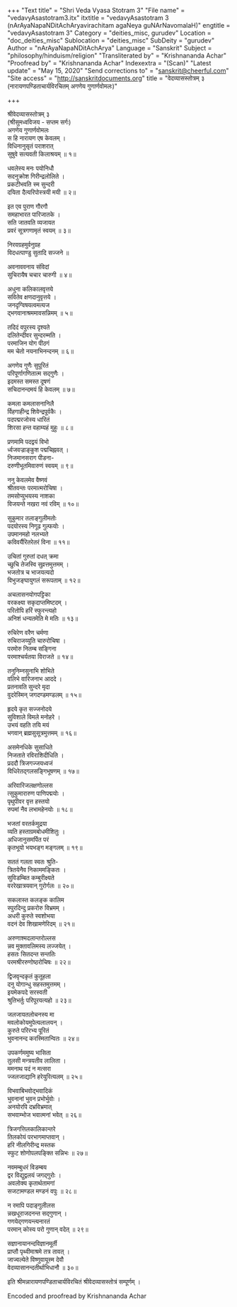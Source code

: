 +++
"Text title" = "Shri Veda Vyasa Stotram 3"
"File name" = "vedavyAsastotram3.itx"
itxtitle = "vedavyAsastotram 3 (nArAyaNapaNDitAchAryavirachitam agaNeya guNArNavomalaH)"
engtitle = "vedavyAsastotram 3"
Category = "deities_misc, gurudev"
Location = "doc_deities_misc"
Sublocation = "deities_misc"
SubDeity = "gurudev"
Author = "nArAyaNapaNDitAchArya"
Language = "Sanskrit"
Subject = "philosophy/hinduism/religion"
"Transliterated by" = "Krishnananda Achar"
"Proofread by" = "Krishnananda Achar"
Indexextra = "(Scan)"
"Latest update" = "May 15, 2020"
"Send corrections to" = "sanskrit@cheerful.com"
"Site access" = "http://sanskritdocuments.org"
title = "वेदव्यासस्तोत्रम् ३ (नारायणपण्डिताचार्यविरचितम् अगणेय गुणार्णवोमलः)"

+++
  
 श्रीवेदव्यासस्तोत्रम् ३   
   (श्रीसुमध्वविजय - सप्तम सर्गः)  
अगणेय गुणार्णवोमलः  
     स हि नारायण एष केवलम् ।  
विधिनानुसृतं पराशरात्  
     सुषुवे सत्यवती किलाश्रयम् ॥ १॥  
  
धवलेस्य मनः पयोनिधौ  
     सदनुक्रोश गिरीन्द्रलोलिते ।  
प्रकटीभवति स्म सुन्दरी  
     दयिता दैत्यरिपोस्त्रयी मयी ॥ २॥  
  
इत एव पुराण गौरगौ  
     समहाभारत पारिजातके ।  
सति जातवति व्यजायत  
     प्रवरं सूत्रगणामृतं स्वयम् ॥ ३॥  
  
निरवग्रहमुर्वनुग्रह  
     विदधत्पाण्डु सुतादि सज्जने ॥  
  
अवनाववनाय संविदां  
     सुचिरायैष चचार चारुगी ॥ ४॥  
  
अधुना कलिकालवृत्तये  
     सवितेव क्षणदानुवृत्तये ।  
जनदृग्विषयत्वमत्यज  
     द्भगवानाश्रममावसन्निमम् ॥ ५॥  
  
तदिदं वपुरस्य दृश्यते  
     दलितेन्दीवर सुन्दरम्मति ।  
परमाजिन योग पीठगं  
     मम चेतो नयनाभिनन्दनम् ॥ ६॥  
  
अगणेय गुणैः सुपूरितं  
     परिपूर्णागणितात्म सद्गुणैः ।  
इदमस्त समस्त दूषणं  
     सचिदानन्दमयं हि केवलम् ॥ ७॥  
  
कमला कमलासनानिलै  
     र्विहगाहीन्द्र शिवेन्द्रपूर्वकैः ।  
पदपद्मरजोस्य धारितं  
     शिरसा हन्त वहाम्यहं मुहुः ॥ ८॥  
  
प्रणमामि पदद्वयं विभो  
     र्ध्वजवज्राङ्कुश पद्मचिह्नवत् ।  
निजमानसराग पीडना-  
     दरुणीभूतमिवारुणं स्वयम् ॥ ९॥  
  
ननु केवलमेव वैष्णवं  
     श्रीतवन्तः परमात्मरोचिषा ।  
तमसोप्युभयस्य नाशका  
     विजयन्ते नखरा नवं रविम् ॥ १०॥  
  
सुकुमार तलाङ्गुलीमतोः  
     पदयोरस्य निगूढ गुल्फयोः ।  
उपमानमहो नलभ्यते  
     कविवर्यैरितरेतरं विना ॥ ११॥  
  
उचितां गुरुतां दधत् क्रमा  
     च्छुचि तेजस्वि सुव्रत्तमुत्तमम् ।  
भजतोत्र च भाजयत्यदो  
     विभुजङ्घायुगलं सरूपताम् ॥ १२॥  
  
अचलासनयोगपट्टिका  
     वरकक्ष्या सकृदाप्तमिष्टदम् ।  
परितोपि हरिं स्फुरन्त्यहो  
     अनिशं धन्यतमेति मे मतिः ॥ १३॥  
  
रुचिरेण वरैण चर्मणा  
     रुचिराजय्युति चारुरोचिषा ।  
परमोरु नितम्ब सङ्गिना  
     परमाश्चर्यतया विराजते ॥ १४॥  
  
तनुनिम्नसुनाभि शोभिते  
     वलिभे वारिजनाभ आददे ।  
प्रतनावति सुन्दरे मृदा  
     वुदरेस्मिन् जगदण्डमण्डलम् ॥ १५॥  
  
हृदये कृत सज्जनोदये  
     सुविशाले विमले मनोहरे ।  
उभयं वहति तयि मयं  
     भगवान् ब्रह्मसुसूत्रमुत्तमम् ॥ १६॥  
  
असमेनधिके सुसाधिते  
     निजताते रविराशिदीधिति ।  
प्रददौ त्रिजगज्जयध्वजं  
     विधिरेतद्गलसङ्गिभूषणम् ॥ १७॥  
  
अरिवारिजलक्षणोल्लस  
     त्सुकुमारारुण पाणिपद्मयोः ।  
पृथुपीवर वृत्त हस्तयो  
     रुपमां नैव लभामहेनयोः ॥ १८॥  
  
भजतां वरतर्कमुद्रया  
     व्यति हस्ताग्रमबोधमीशितुः ।  
अधिजानुसमर्पित परं  
     कृतभूयो भयभङ्ग मङ्गलम् ॥ १९॥  
  
सततं गलता स्वतः श्रुति-  
     त्रितयेनैव निकाममङ्कितः ।  
सुविडम्बित कम्बुरीक्ष्यते  
     वररेखात्रयवान् गुरोर्गलः ॥ २०॥  
  
सकलास्त कलङ्क कालिम  
     स्पुरदिन्दु प्रकरोरु विभ्रमम् ।  
अधरी कुरुते स्वशोभया  
     वदनं देव शिखामणेरिदम् ॥ २१॥  
  
अरुणाश्मदलान्तरोल्लस  
     न्नव मुक्तावलिमस्य लज्जयेत् ।  
हसतः सितदन्त सन्ततिः  
     परमश्रीररुणोष्ठरोचिषः ॥ २२॥  
  
द्विजवृन्दकृतं कुतूहला  
     दनु योगान्धु सहस्तमुत्तमम् ।  
इयमेकपदे सरस्वती  
     श्रुतिभर्तुः परिपूरयत्यहो ॥ २३॥  
  
जलजायतलोचनस्य मा  
     मवलोकोयमुपेत्यलालयन् ।  
कुरुते परिरभ्य पूरितं  
     भुवनानन्द करस्मितान्वितः ॥ २४॥  
  
उपकर्णममुष्य भासिता  
     तुलसी मन्त्रयतीव लालिता ।  
ममनाथ पदं न मत्सरा  
     ज्जलजाद्यानि हरेयुरित्यलम् ॥ २५॥  
  
विभवाबिभवोद्भवादिकं  
     भुवनानां भुवन प्रभोर्भुवोः ।  
अनयोरपि दभ्रविभ्रमात्  
     सभवाम्भोज भवात्मनां भवेत् ॥ २६॥  
  
त्रिजगत्तिलकालिकान्तरे  
     तिलकोयं परभागमाप्तवान् ।  
हरि नीलगिरीन्द्र मस्तक  
     स्फुट शोणोपलपङ्क्ति सन्निभः ॥ २७॥  
  
नवमम्बुधरं विडम्बय  
     द्वर विद्युद्वलयं जगद्गुरोः ।  
अवलोक्य कृतार्थतामगां  
     सजटामण्डल मण्डनं वपुः ॥ २८॥  
  
न रमापि पदाङ्गुलीलस  
     न्नखधूराजदनन्त सद्गुणान् ।  
गणयेद्गणयन्त्यनारतं  
     परमान् कोस्य परो गुणान् वदेत् ॥ २९॥  
  
सज्ञानायानन्दविज्ञानमूर्ती  
     प्राप्तौ पृथ्वीमाश्रमे तत्र तावत् ।  
जाज्वल्येते विष्णुवायूस्म देवौ  
     वेदव्यासानन्दतीर्थाभिधानौ ॥ ३०॥  
  
इति श्रीमन्नारायणपण्डिताचार्यविरचितं श्रीवेदव्यासस्तोत्रं सम्पूर्णम् ।  
  
  
Encoded and proofread by Krishnananda Achar   
  
